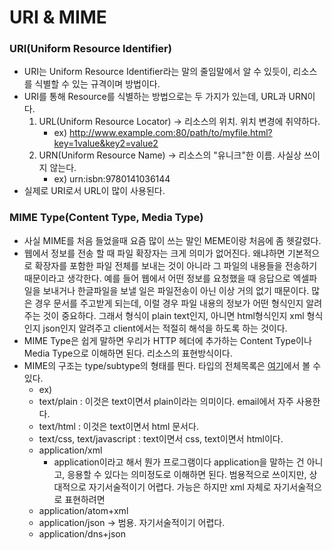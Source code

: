 # URI & MIME

### URI(Uniform Resource Identifier)
- URI는 Uniform Resource Identifier라는 말의 줄임말에서 알 수 있듯이, 리소스를 식별할 수 있는 규격이며 방법이다. 
- URI를 통해 Resource를 식별하는 방법으로는 두 가지가 있는데, URL과 URN이다.
    1. URL(Uniform Resource Locator) -> 리소스의 위치. 위치 변경에 취약하다.
        - ex) http://www.example.com:80/path/to/myfile.html?key=1value&key2=value2
    2. URN(Uniform Resource Name) -> 리소스의 "유니크"한 이름. 사실상 쓰이지 않는다.
        - ex) urn:isbn:9780141036144
- 실제로 URI로서 URL이 많이 사용된다.

### MIME Type(Content Type, Media Type)
- 사실 MIME를 처음 들었을때 요즘 많이 쓰는 말인 MEME이랑 처음에 좀 헷갈렸다.
- 웹에서 정보를 전송 할 때 파일 확장자는 크게 의미가 없어진다. 왜냐하면 기본적으로 확장자를 포함한 파일 전체를 보내는 것이 아니라 그 파일의 내용들을 전송하기 때문이라고 생각한다. 예를 들어 웹에서 어떤 정보를 요청했을 때 응답으로 엑셀파일을 보내거나 한글파일을 보낼 일은 파일전송이 아닌 이상 거의 없기 때문이다. 
 많은 경우 문서를 주고받게 되는데, 이럴 경우 파일 내용의 정보가 어떤 형식인지 알려주는 것이 중요하다. 그래서 형식이 plain text인지, 아니면 html형식인지 xml 형식인지 json인지 알려주고 client에서는 적절히 해석을 하도록 하는 것이다. 
 - MIME Type은 쉽게 말하면 우리가 HTTP 헤더에 추가하는 Content Type이나 Media Type으로 이해하면 된다. 리소스의 표현방식이다. 
- MIME의 구조는 type/subtype의 형태를 띈다. 타입의 전체목록은 [여기](https://developer.mozilla.org/ko/docs/Web/HTTP/Basics_of_HTTP/MIME_types/Common_types)에서 볼 수 있다.
    - ex) 
    - text/plain : 이것은 text이면서 plain이라는 의미이다. email에서 자주 사용한다.
    - text/html : 이것은 text이면서 html 문서다.
    - text/css, text/javascript : text이면서 css, text이면서 html이다.
    - application/xml 
        - application이라고 해서 뭔가 프로그램이다 application을 말하는 건 아니고, 응용할 수 있다는 의미정도로 이해하면 된다. 범용적으로 쓰이지만, 상대적으로 자기서술적이기 어렵다. 가능은 하지만 xml 자체로 자기서술적으로 표현하려면 
    - application/atom+xml
    - application/json -> 범용. 자기서술적이기 어렵다.
    - application/dns+json 
